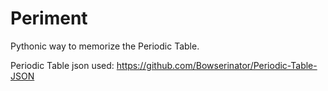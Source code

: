 # Periment
Pythonic way to memorize the Periodic Table.

Periodic Table json used: https://github.com/Bowserinator/Periodic-Table-JSON

